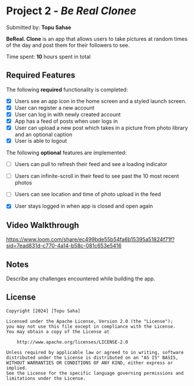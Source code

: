 # Project 2 - *Be Real Clonee*

Submitted by: **Topu Sahae**

**BeReal. Clone** is an app that allows users to take pictures at random times of the day and post them for their followers to see.

Time spent: **10** hours spent in total

## Required Features

The following **required** functionality is completed:

- [X] Users see an app icon in the home screen and a styled launch screen.
- [X] User can register a new account
- [X] User can log in with newly created account
- [X] App has a feed of posts when user logs in
- [X] User can upload a new post which takes in a picture from photo library and an optional caption	
- [X] User is able to logout	
 
The following **optional** features are implemented:

- [ ] Users can pull to refresh their feed and see a loading indicator
- [ ] Users can infinite-scroll in their feed to see past the 10 most recent photos
- [ ] Users can see location and time of photo upload in the feed	
- [X] User stays logged in when app is closed and open again	




## Video Walkthrough
https://www.loom.com/share/ec499bde55b54fa6b15395a51824f71f?sid=7ead831d-c770-4a14-b58c-081c653e5416

## Notes

Describe any challenges encountered while building the app.

## License

    Copyright [2024] [Topu Saha]

    Licensed under the Apache License, Version 2.0 (the "License");
    you may not use this file except in compliance with the License.
    You may obtain a copy of the License at

        http://www.apache.org/licenses/LICENSE-2.0

    Unless required by applicable law or agreed to in writing, software
    distributed under the License is distributed on an "AS IS" BASIS,
    WITHOUT WARRANTIES OR CONDITIONS OF ANY KIND, either express or implied.
    See the License for the specific language governing permissions and
    limitations under the License.
